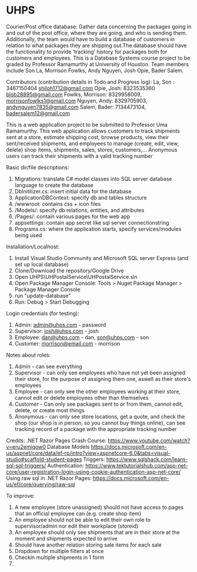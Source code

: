 # UHPS
Courier/Post office database: Gather data concerning the packages going in and out of the post office, where they are going, and who is sending them. Additionally, the team would have to build a database of customers in  relation to what packages they are shipping out.The database should have the functionality to provide ‘tracking’ history for packages both for customers and employees. 
This is a Database Systems course project to be graded by Professor Ramamurthy at University of Houston. Team members include Son La, Morrison Fowlks, Andy Nguyen, Josh Opie, Bader Salem. 

Contributors (contribution details in Todo and Progress log):
La, Son : 3467150404 shiloh1712@gmail.com
Opie, Josh: 8323535360  blob28895@gmail.com
Fowlks, Morrison: 8329958009, morrisonfowlks1@gmail.com
Nguyen, Andy: 8329705903, andynguyen7835@gmail.com
Salem, Bader: 7134473104, badersalem12@gmail.com

This is a web application project to be submitted to Professor Uma Ramamurthy. This web application allows customers to track shipments sent at a store, estimate shipping cost, browse products, view their sent/received shipments,
and employees to manage (create, edit, view, delete) shop items, shipments, sales, stores, customers,... Anonymous users can track their shipments with a valid tracking number 

Basic dir/file descriptions:
1. Migrations: translate C# model classes into SQL server database language to create the database
2. DbInitilizer.cs: insert initial data for the database
3. ApplicationDBContext: specify db and tables structure
4. /wwwroot: contains css + icon files
5. /Models/: specify db relations, entities, and attributes
6. /Pages/: contain various pages for the web app
7. appsettings: contain app secret like sql server connectionstring
8. Programs.cs: where the application starts, specify services/modules being used

Installation/Localhost:
1. Install Visual Studio Community and Microsoft SQL server Express (and set up local database)
2. Clone/Download the repository/Google Drive
3. Open UHPS\UHPostalService\UHPostalService.sln
4. Open Package Manager Console: Tools > Nuget Package Manager > Package Manager Console
5. run "update-database"
6. Run: Debug > Start Debugging

Login credentials (for testing):
1. Admin: admin@uhps.com - password
2. Supervisor: josh@uhps.com - josh
3. Employee: dan@uhps.com - dan, son@uhps.com - son
4. Customer: morrison@email.com - morrison

Notes about roles:
1. Admin - can see everything
2. Supervisor - can only see employees who have not yet been assigned their store, for the purpose of assigning them one, aswell as their store's employees
3. Employee - can only see the other employees working at their store, cannot edit or delete employees other than themselves
4. Customer - Can only see packages sent to or from them, cannot edit, delete, or create most things
5. Anonymous - can only see store locations, get a quote, and check the shop (our shop is in person, so you cannot buy things online), can see tracking record of a     package with the appropriate tracking number

Credits:
.NET Razor Pages Crash Course:
https://www.youtube.com/watch?v=eru2emiqow0
Database Models
https://docs.microsoft.com/en-us/aspnet/core/data/ef-rp/intro?view=aspnetcore-6.0&tabs=visual-studio#scaffold-student-pages
Triggers:
https://www.sqlshack.com/learn-sql-sql-triggers/
Authentication:
https://www.tektutorialshub.com/asp-net-core/user-registration-login-using-cookie-authentication-asp-net-core/
Using raw sql in .NET Razor Pages:
https://docs.microsoft.com/en-us/ef/core/querying/raw-sql

To improve:
1. A new employee (store unassigned) should not have access to pages that an official employee can (e.g. create shop item)
2. An employee should not be able to edit their own role to supervisor/admin nor edit their workplace (storeid)
3. An employee should only see shipments that are in their store at the moment and shipments expected to arrive
4. Should have another relation storing sale items for each sale
5. Dropdown for multiple filters at once
6. Checkin multiple shipments in 1 form
7. 
